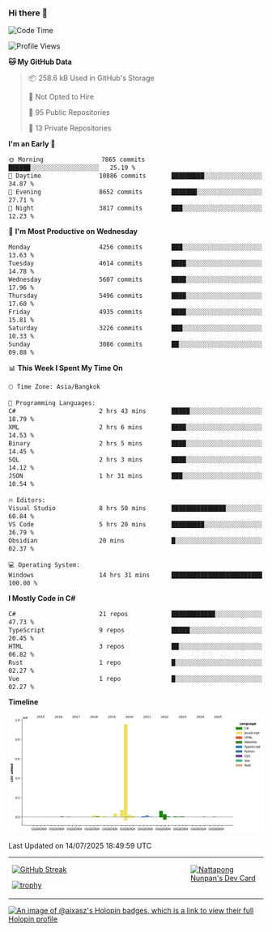 ### Hi there 👋

<!--START_SECTION:waka-->
![Code Time](http://img.shields.io/badge/Code%20Time-2%2C417%20hrs%2058%20mins-blue)

![Profile Views](http://img.shields.io/badge/Profile%20Views-0-blue)

**🐱 My GitHub Data** 

> 📦 258.6 kB Used in GitHub's Storage 
 > 
> 🚫 Not Opted to Hire
 > 
> 📜 95 Public Repositories 
 > 
> 🔑 13 Private Repositories 
 > 
**I'm an Early 🐤** 

```text
🌞 Morning                7865 commits        ██████░░░░░░░░░░░░░░░░░░░   25.19 % 
🌆 Daytime                10886 commits       █████████░░░░░░░░░░░░░░░░   34.87 % 
🌃 Evening                8652 commits        ███████░░░░░░░░░░░░░░░░░░   27.71 % 
🌙 Night                  3817 commits        ███░░░░░░░░░░░░░░░░░░░░░░   12.23 % 
```
📅 **I'm Most Productive on Wednesday** 

```text
Monday                   4256 commits        ███░░░░░░░░░░░░░░░░░░░░░░   13.63 % 
Tuesday                  4614 commits        ████░░░░░░░░░░░░░░░░░░░░░   14.78 % 
Wednesday                5607 commits        ████░░░░░░░░░░░░░░░░░░░░░   17.96 % 
Thursday                 5496 commits        ████░░░░░░░░░░░░░░░░░░░░░   17.60 % 
Friday                   4935 commits        ████░░░░░░░░░░░░░░░░░░░░░   15.81 % 
Saturday                 3226 commits        ███░░░░░░░░░░░░░░░░░░░░░░   10.33 % 
Sunday                   3086 commits        ██░░░░░░░░░░░░░░░░░░░░░░░   09.88 % 
```


📊 **This Week I Spent My Time On** 

```text
🕑︎ Time Zone: Asia/Bangkok

💬 Programming Languages: 
C#                       2 hrs 43 mins       █████░░░░░░░░░░░░░░░░░░░░   18.79 % 
XML                      2 hrs 6 mins        ████░░░░░░░░░░░░░░░░░░░░░   14.53 % 
Binary                   2 hrs 5 mins        ████░░░░░░░░░░░░░░░░░░░░░   14.45 % 
SQL                      2 hrs 3 mins        ████░░░░░░░░░░░░░░░░░░░░░   14.12 % 
JSON                     1 hr 31 mins        ███░░░░░░░░░░░░░░░░░░░░░░   10.54 % 

🔥 Editors: 
Visual Studio            8 hrs 50 mins       ███████████████░░░░░░░░░░   60.84 % 
VS Code                  5 hrs 20 mins       █████████░░░░░░░░░░░░░░░░   36.79 % 
Obsidian                 20 mins             █░░░░░░░░░░░░░░░░░░░░░░░░   02.37 % 

💻 Operating System: 
Windows                  14 hrs 31 mins      █████████████████████████   100.00 % 
```

**I Mostly Code in C#** 

```text
C#                       21 repos            ████████████░░░░░░░░░░░░░   47.73 % 
TypeScript               9 repos             █████░░░░░░░░░░░░░░░░░░░░   20.45 % 
HTML                     3 repos             ██░░░░░░░░░░░░░░░░░░░░░░░   06.82 % 
Rust                     1 repo              █░░░░░░░░░░░░░░░░░░░░░░░░   02.27 % 
Vue                      1 repo              █░░░░░░░░░░░░░░░░░░░░░░░░   02.27 % 
```



**Timeline**

![Lines of Code chart](https://raw.githubusercontent.com/aixasz/aixasz/main/assets/bar_graph.png)


 Last Updated on 14/07/2025 18:49:59 UTC
<!--END_SECTION:waka-->

<table>
<tr>
<td width="70%" valign="top">
 
 [![GitHub Streak](http://github-readme-streak-stats.herokuapp.com?user=aixasz&theme=github-dark&hide_border=true&date_format=%5BY%20%5DM%20j)](https://git.io/streak-stats)

 [![trophy](https://github-profile-trophy.vercel.app/?username=aixasz&theme=onedark)](https://github.com/ryo-ma/github-profile-trophy)
 </td>
<td width="30%" valign="top">
 
<a href="https://app.daily.dev/aixasz"><img src="https://api.daily.dev/devcards/403207936e6547c9a85ea449e9f3abe8.png?r=re8" alt="Nattapong Nunpan's Dev Card"/></a>

 </td>
</tr>
</table>

[![An image of @aixasz's Holopin badges, which is a link to view their full Holopin profile](https://holopin.me/aixasz)](https://holopin.io/@aixasz)
 
